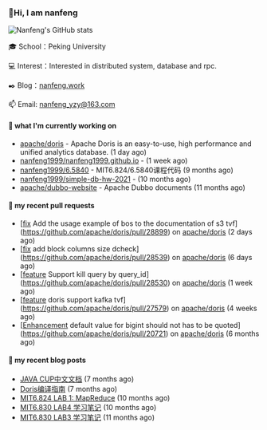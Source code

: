### 👋Hi, I am nanfeng

![Nanfeng's GitHub stats](https://github-readme-stats.vercel.app/api?username=nanfeng1999&bg_color=30,C2FFD8,465EFB&title_color=fff&text_color=fff)

🎓 School：Peking University

💻 Interest：Interested in distributed system, database and rpc.

✒️ Blog：[nanfeng.work](https://nanfeng1999.github.io/)

📫 Email: [nanfeng_yzy@163.com](mailto:nanfeng_yzy@163.com)

#### 🍭 what I'm currently working on

- [apache/doris](https://github.com/apache/doris) - Apache Doris is an easy-to-use, high performance and unified analytics database. (1 day ago)
- [nanfeng1999/nanfeng1999.github.io](https://github.com/nanfeng1999/nanfeng1999.github.io) -  (1 week ago)
- [nanfeng1999/6.5840](https://github.com/nanfeng1999/6.5840) - MIT6.824/6.5840课程代码 (9 months ago)
- [nanfeng1999/simple-db-hw-2021](https://github.com/nanfeng1999/simple-db-hw-2021) -  (10 months ago)
- [apache/dubbo-website](https://github.com/apache/dubbo-website) - Apache Dubbo documents (11 months ago)

#### 📌 my recent pull requests

- [[fix](doc)  Add the usage example of bos to the documentation of s3 tvf](https://github.com/apache/doris/pull/28899) on [apache/doris](https://github.com/apache/doris) (2 days ago)
- [[fix](block) add block columns size dcheck](https://github.com/apache/doris/pull/28539) on [apache/doris](https://github.com/apache/doris) (6 days ago)
- [[feature](expr) Support kill query by query_id](https://github.com/apache/doris/pull/28530) on [apache/doris](https://github.com/apache/doris) (1 week ago)
- [[feature](tvf) doris support kafka tvf](https://github.com/apache/doris/pull/27579) on [apache/doris](https://github.com/apache/doris) (4 weeks ago)
- [[Enhancement](Column) default value for bigint should not has to be quoted](https://github.com/apache/doris/pull/20721) on [apache/doris](https://github.com/apache/doris) (6 months ago)

#### 📄 my recent blog posts

- [JAVA CUP中文文档](https://nanfeng1999.github.io/java-cup-zhong-wen-wen-dang/) (7 months ago)
- [Doris编译指南](https://nanfeng1999.github.io/doris-bian-yi-zhi-nan/) (7 months ago)
- [MIT6.824 LAB 1: MapReduce](https://nanfeng1999.github.io/mit6824-lab-1-mapreduce/) (10 months ago)
- [MIT6.830 LAB4 学习笔记](https://nanfeng1999.github.io/mit6830-lab4-xue-xi-bi-ji/) (10 months ago)
- [MIT6.830 LAB3 学习笔记](https://nanfeng1999.github.io/mit6830-lab3-xue-xi-bi-ji/) (11 months ago)
